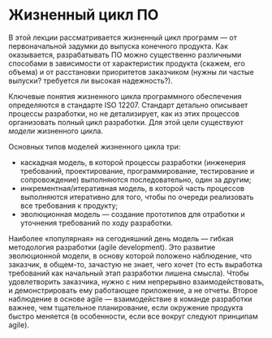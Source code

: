 # Жизненный цикл ПО

В этой лекции рассматривается жизненный цикл программ — от первоначальной задумки
до выпуска конечного продукта. Как оказывается, разрабатывать ПО можно
существенно различными способами в зависимости от характеристик продукта
(скажем, его объема) и от расстановки приоритетов заказчиком (нужны ли частые выпуски?
требуется ли высокая надежность?).

Ключевые понятия жизненного цикла программного обеспечения определяются
в стандарте ISO 12207. Стандарт детально описывает процессы разработки, но не детализирует,
как из этих процессов организовать полный цикл разработки. Для этой цели существуют
*модели* жизненного цикла.

Основных типов моделей жизненного цикла три:

* каскадная модель, в которой процессы разработки (инженерия требований, проектирование,
  программирование, тестирование и сопровождение) выполняются последовательно,
  один за другим;
* инкрементная/итеративная модель, в которой часть процессов выполняются итеративно
  для того, чтобы по очереди реализовать все требования к продукту;
* эволюционная модель — создание прототипов для отработки и уточнения требований
  по ходу разработки.

Наиболее «популярная» на сегодняшний день модель — гибкая методология разработки
(agile development). Это развитие эволюционной модели, в основу которой положено
наблюдение, что заказчик, в общем-то, зачастую не знает, чего хочет (то есть выработка
требований как начальный этап разработки лишена смысла). Чтобы удовлетворить заказчика,
нужно с ним непрерывно взаимодействовать, и демонстрировать ему работающее приложение,
а не отчеты. Второе наблюдение в основе agile — взаимодействие в команде разработки
важнее, чем тщательное планирование, если окружение продукта быстро меняется
(в особенности, если все вокруг следуют принципам agile).

